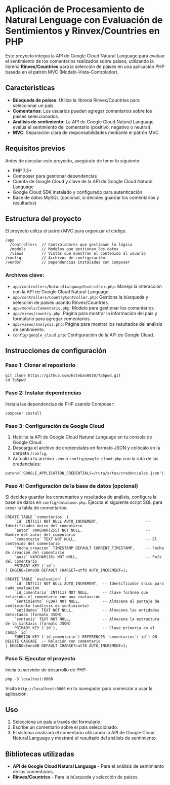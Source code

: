 <h1>Aplicación de Procesamiento de Natural Lenguage con Evaluación de Sentimientos y Rinvex/Countries en PHP</h1>
<p>Este proyecto integra la API de Google Cloud Natural Language para evaluar el sentimiento de los comentarios realizados sobre países, utilizando la librería <strong>Rinvex/Countries</strong> para la selección de países en una aplicación PHP basada en el patrón MVC (Modelo-Vista-Controlador).</p>

<h2>Características</h2>
<ul>
    <li><strong>Búsqueda de países</strong>: Utiliza la librería Rinvex/Countries para seleccionar un país.</li>
    <li><strong>Comentarios</strong>: Los usuarios pueden agregar comentarios sobre los países seleccionados.</li>
    <li><strong>Análisis de sentimiento</strong>: La API de Google Cloud Natural Language evalúa el sentimiento del comentario (positivo, negativo o neutral).</li>
    <li><strong>MVC</strong>: Separación clara de responsabilidades mediante el patrón MVC.</li>
</ul>

<h2>Requisitos previos</h2>
<p>Antes de ejecutar este proyecto, asegúrate de tener lo siguiente:</p>
<ul>
    <li>PHP 7.3+</li>
    <li>Composer para gestionar dependencias</li>
    <li>Cuenta de Google Cloud y clave de la API de Google Cloud Natural Language</li>
    <li>Google Cloud SDK instalado y configurado para autenticación</li>
    <li>Base de datos MySQL (opcional, si decides guardar los comentarios y resultados)</li>
</ul>

<h2>Estructura del proyecto</h2>
<p>El proyecto utiliza el patrón MVC para organizar el código.</p>

<pre><code>/app
  /controllers  // Controladores que gestionan la lógica
  /models       // Modelos que gestionan los datos
  /views        // Vistas que muestran el contenido al usuario
/config         // Archivos de configuración
/vendor         // Dependencias instaladas con Composer
</code></pre>

<h3>Archivos clave:</h3>
<ul>
    <li><code>app/controllers/NaturalLanguageController.php</code>: Maneja la interacción con la API de Google Cloud Natural Language.</li>
    <li><code>app/controllers/CountryController.php</code>: Gestiona la búsqueda y selección de países usando Rinvex/Countries.</li>
    <li><code>app/models/Comentario.php</code>: Modelo para gestionar los comentarios.</li>
    <li><code>app/views/country.php</code>: Página para mostrar la información del país y formulario para agregar comentarios.</li>
    <li><code>app/views/analysis.php</code>: Página para mostrar los resultados del análisis de sentimiento.</li>
    <li><code>config/google_cloud.php</code>: Configuración de la API de Google Cloud.</li>
</ul>

<h2>Instrucciones de configuración</h2>

<h3>Paso 1: Clonar el repositorio</h3>
<pre><code>git clone https://github.com/Esteban0010/Tp5pwd.git
cd Tp5pwd
</code></pre>

<h3>Paso 2: Instalar dependencias</h3>
<p>Instala las dependencias de PHP usando Composer:</p>
<pre><code>composer install
</code></pre>

<h3>Paso 3: Configuración de Google Cloud</h3>
<ol>
    <li>Habilita la API de Google Cloud Natural Language en tu consola de Google Cloud.</li>
    <li>Descarga el archivo de credenciales en formato JSON y colócalo en la carpeta <code>/config</code>.</li>
    <li>Actualiza tu archivo <code>.env</code> o <code>config/google_cloud.php</code> con la ruta de las credenciales:</li>
</ol>

<pre><code>putenv('GOOGLE_APPLICATION_CREDENTIALS=/ruta/a/tus/credenciales.json');
</code></pre>

<h3>Paso 4: Configuración de la base de datos (opcional)</h3>
<p>Si decides guardar los comentarios y resultados de análisis, configura la base de datos en <code>config/database.php</code>. Ejecuta el siguiente script SQL para crear la tabla de comentarios:</p>

<pre><code>CREATE TABLE `comentarios` (
    `id` INT(11) NOT NULL AUTO_INCREMENT,                     -- Identificador único del comentario
    `autor` VARCHAR(255) NOT NULL,                            -- Nombre del autor del comentario
    `comentario` TEXT NOT NULL,                               -- El contenido del comentario
    `fecha_creacion` TIMESTAMP DEFAULT CURRENT_TIMESTAMP,     -- Fecha de creación del comentario
    `pais` VARCHAR(16) NOT NULL,                              -- País del comentario
    PRIMARY KEY (`id`)
) ENGINE=InnoDB DEFAULT CHARSET=utf8 AUTO_INCREMENT=1;

CREATE TABLE `evaluacion` (
    `id` INT(11) NOT NULL AUTO_INCREMENT,  -- Identificador único para cada evaluación
    `id_comentario` INT(11) NOT NULL,      -- Clave foránea que relaciona el comentario con una evaluación
    `sentimiento` FLOAT NOT NULL,          -- Almacena el puntaje de sentimiento (análisis de sentimiento)
    `entidades` TEXT NOT NULL,             -- Almacena las entidades detectadas (formato JSON)
    `syntaxis` TEXT NOT NULL,              -- Almacena la estructura de la sintaxis (formato JSON)
    PRIMARY KEY (`id`),                    -- Clave primaria en el campo `id`
    FOREIGN KEY (`id_comentario`) REFERENCES `comentarios`(`id`) ON DELETE CASCADE  -- Relación con comentario
) ENGINE=InnoDB DEFAULT CHARSET=utf8 AUTO_INCREMENT=1;
</code></pre>

<h3>Paso 5: Ejecutar el proyecto</h3>
<p>Inicia tu servidor de desarrollo de PHP:</p>
<pre><code>php -S localhost:8000
</code></pre>
<p>Visita <code>http://localhost:8000</code> en tu navegador para comenzar a usar la aplicación.</p>

<h2>Uso</h2>
<ol>
    <li>Selecciona un país a través del formulario.</li>
    <li>Escribe un comentario sobre el país seleccionado.</li>
    <li>El sistema analizará el comentario utilizando la API de Google Cloud Natural Language y mostrará el resultado del análisis de sentimiento.</li>
</ol>

<h2>Bibliotecas utilizadas</h2>
<ul>
    <li><strong>API de Google Cloud Natural Language</strong> - Para el análisis de sentimiento de los comentarios.</li>
    <li><strong>Rinvex/Countries</strong> - Para la búsqueda y selección de países.</li>
</ul>


